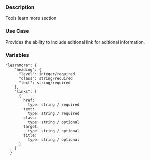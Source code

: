 ### Description
Tools learn more section

### Use Case
Provides the ability to include aditional link for aditional information.

### Variables
~~~
"learnMore": {
    "heading": {
      "level": integer/required
      "class": string/required
      "text": string/required
    },
    "links": [
      {
        href: 
          type: string / required
        text:
          type: string / required
        class:
          type: string / optional
        target:
          type: string / optional
        title:
          type: string / optional
      }
    ]
  }
  
~~~
